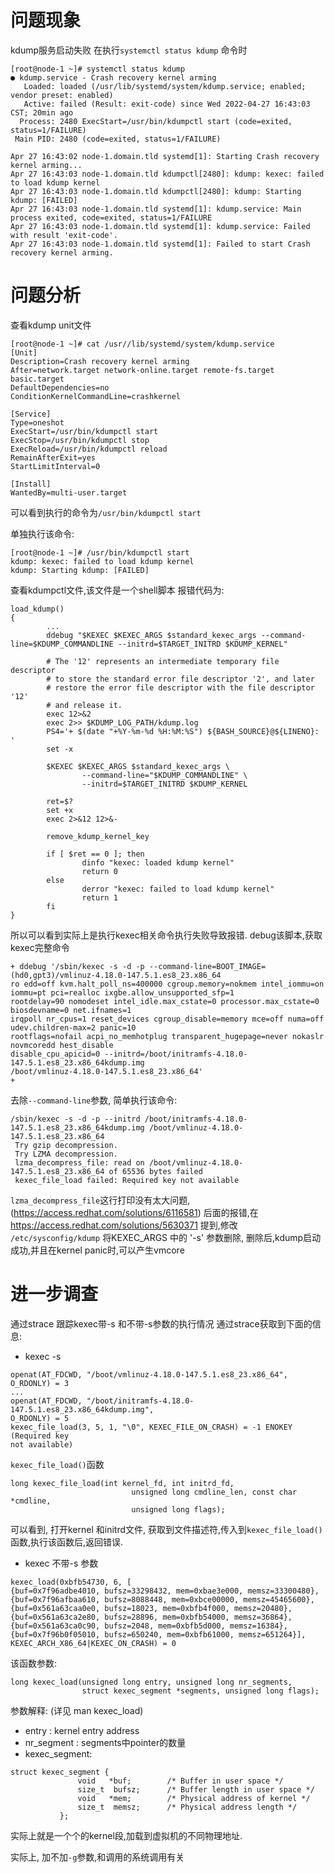 # 问题现象
kdump服务启动失败
在执行`systemctl status kdump`
命令时
```
[root@node-1 ~]# systemctl status kdump
● kdump.service - Crash recovery kernel arming
   Loaded: loaded (/usr/lib/systemd/system/kdump.service; enabled; vendor preset: enabled)
   Active: failed (Result: exit-code) since Wed 2022-04-27 16:43:03 CST; 20min ago
  Process: 2480 ExecStart=/usr/bin/kdumpctl start (code=exited, status=1/FAILURE)
 Main PID: 2480 (code=exited, status=1/FAILURE)

Apr 27 16:43:02 node-1.domain.tld systemd[1]: Starting Crash recovery kernel arming...
Apr 27 16:43:03 node-1.domain.tld kdumpctl[2480]: kdump: kexec: failed to load kdump kernel
Apr 27 16:43:03 node-1.domain.tld kdumpctl[2480]: kdump: Starting kdump: [FAILED]
Apr 27 16:43:03 node-1.domain.tld systemd[1]: kdump.service: Main process exited, code=exited, status=1/FAILURE
Apr 27 16:43:03 node-1.domain.tld systemd[1]: kdump.service: Failed with result 'exit-code'.
Apr 27 16:43:03 node-1.domain.tld systemd[1]: Failed to start Crash recovery kernel arming.
```

# 问题分析

查看kdump unit文件
```
[root@node-1 ~]# cat /usr//lib/systemd/system/kdump.service
[Unit]
Description=Crash recovery kernel arming
After=network.target network-online.target remote-fs.target basic.target
DefaultDependencies=no
ConditionKernelCommandLine=crashkernel

[Service]
Type=oneshot
ExecStart=/usr/bin/kdumpctl start
ExecStop=/usr/bin/kdumpctl stop
ExecReload=/usr/bin/kdumpctl reload
RemainAfterExit=yes
StartLimitInterval=0

[Install]
WantedBy=multi-user.target
```
可以看到执行的命令为`/usr/bin/kdumpctl start`

单独执行该命令:
```
[root@node-1 ~]# /usr/bin/kdumpctl start
kdump: kexec: failed to load kdump kernel
kdump: Starting kdump: [FAILED]
```

查看kdumpctl文件,该文件是一个shell脚本
报错代码为:
```
load_kdump()
{
		...
        ddebug "$KEXEC $KEXEC_ARGS $standard_kexec_args --command-line=$KDUMP_COMMANDLINE --initrd=$TARGET_INITRD $KDUMP_KERNEL"

        # The '12' represents an intermediate temporary file descriptor
        # to store the standard error file descriptor '2', and later
        # restore the error file descriptor with the file descriptor '12'
        # and release it.
        exec 12>&2
        exec 2>> $KDUMP_LOG_PATH/kdump.log
        PS4='+ $(date "+%Y-%m-%d %H:%M:%S") ${BASH_SOURCE}@${LINENO}: '
        set -x

        $KEXEC $KEXEC_ARGS $standard_kexec_args \
                --command-line="$KDUMP_COMMANDLINE" \
                --initrd=$TARGET_INITRD $KDUMP_KERNEL

        ret=$?
        set +x
        exec 2>&12 12>&-

        remove_kdump_kernel_key

        if [ $ret == 0 ]; then
                dinfo "kexec: loaded kdump kernel"
                return 0
        else
                derror "kexec: failed to load kdump kernel"
                return 1
        fi
}
```

所以可以看到实际上是执行kexec相关命令执行失败导致报错.
debug该脚本,获取kexec完整命令
```
+ ddebug '/sbin/kexec -s -d -p --command-line=BOOT_IMAGE=(hd0,gpt3)/vmlinuz-4.18.0-147.5.1.es8_23.x86_64 
ro edd=off kvm.halt_poll_ns=400000 cgroup.memory=nokmem intel_iommu=on iommu=pt pci=realloc ixgbe.allow_unsupported_sfp=1 
rootdelay=90 nomodeset intel_idle.max_cstate=0 processor.max_cstate=0 biosdevname=0 net.ifnames=1 
irqpoll nr_cpus=1 reset_devices cgroup_disable=memory mce=off numa=off udev.children-max=2 panic=10 
rootflags=nofail acpi_no_memhotplug transparent_hugepage=never nokaslr novmcoredd hest_disable 
disable_cpu_apicid=0 --initrd=/boot/initramfs-4.18.0-147.5.1.es8_23.x86_64kdump.img 
/boot/vmlinuz-4.18.0-147.5.1.es8_23.x86_64'
+
```

去除`--command-line`参数, 简单执行该命令:
```
/sbin/kexec -s -d -p --initrd /boot/initramfs-4.18.0-147.5.1.es8_23.x86_64kdump.img /boot/vmlinuz-4.18.0-147.5.1.es8_23.x86_64
 Try gzip decompression.
 Try LZMA decompression.
 lzma_decompress_file: read on /boot/vmlinuz-4.18.0-147.5.1.es8_23.x86_64 of 65536 bytes failed
 kexec_file_load failed: Required key not available
```

`lzma_decompress_file`这行打印没有太大问题,(https://access.redhat.com/solutions/6116581)
后面的报错,在
https://access.redhat.com/solutions/5630371
提到,修改 `/etc/sysconfig/kdump`
将KEXEC_ARGS 中的 '-s' 参数删除,
删除后,kdump启动成功,并且在kernel panic时,可以产生vmcore

# 进一步调查
通过strace 跟踪kexec带-s 和不带-s参数的执行情况
通过strace获取到下面的信息:

* kexec -s
```
openat(AT_FDCWD, "/boot/vmlinuz-4.18.0-147.5.1.es8_23.x86_64", O_RDONLY) = 3
...
openat(AT_FDCWD, "/boot/initramfs-4.18.0-147.5.1.es8_23.x86_64kdump.img",
O_RDONLY) = 5
kexec_file_load(3, 5, 1, "\0", KEXEC_FILE_ON_CRASH) = -1 ENOKEY (Required key
not available)
```

`kexec_file_load()`函数

```
long kexec_file_load(int kernel_fd, int initrd_fd,
                           unsigned long cmdline_len, const char *cmdline,
                           unsigned long flags);
```
可以看到, 打开kernel 和initrd文件, 获取到文件描述符,传入到`kexec_file_load()`
函数,执行该函数后,返回错误.

* kexec 不带-s 参数
```
kexec_load(0xbfb54730, 6, [
{buf=0x7f96adbe4010, bufsz=33298432, mem=0xbae3e000, memsz=33300480}, 
{buf=0x7f96afbaa610, bufsz=8088448, mem=0xbce00000, memsz=45465600}, 
{buf=0x561a63caa0e0, bufsz=18023, mem=0xbfb4f000, memsz=20480}, 
{buf=0x561a63ca2e80, bufsz=28896, mem=0xbfb54000, memsz=36864}, 
{buf=0x561a63ca0c90, bufsz=2048, mem=0xbfb5d000, memsz=16384}, 
{buf=0x7f96b0f05010, bufsz=650240, mem=0xbfb61000, memsz=651264}], 
KEXEC_ARCH_X86_64|KEXEC_ON_CRASH) = 0
```
该函数参数:
```
long kexec_load(unsigned long entry, unsigned long nr_segments,
                struct kexec_segment *segments, unsigned long flags);
```

参数解释: (详见 man kexec_load)
* entry : kernel entry address
* nr_segment : segments中pointer的数量
* kexec_segment:
```
struct kexec_segment {
               void   *buf;        /* Buffer in user space */
               size_t  bufsz;      /* Buffer length in user space */
               void   *mem;        /* Physical address of kernel */
               size_t  memsz;      /* Physical address length */
           };

```
实际上就是一个个的kernel段,加载到虚拟机的不同物理地址.

实际上, 加不加`-g`参数,和调用的系统调用有关
